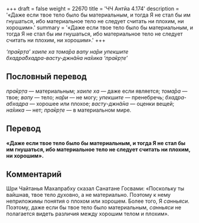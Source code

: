 +++
draft = false
weight = 22670
title = 'ЧЧ Антйа 4.174'
description = '«Даже если твое тело было бы материальным, и тогда Я не стал бы им гнушаться, ибо материальное тело не следует считать ни плохим, ни хорошим».'
summary = '«Даже если твое тело было бы материальным, и тогда Я не стал бы им гнушаться, ибо материальное тело не следует считать ни плохим, ни хорошим».'
+++

_‘пра̄кр̣та’ хаиле ха тома̄ра вапу на̄ри упекшите  
бхадра̄бхадра-васту-джн̃а̄на на̄хика ‘пра̄кр̣те’_

## Пословный перевод

_пра̄кр̣та_ — материальным; _хаиле_ _ха_ — даже если является; _тома̄ра_ — твое; _вапу_ — тело; _на̄ри_ — не могу; _упекшите_ — пренебречь; _бхадра_\-_абхадра_ — хорошее или плохое; _васту_\-_джн̃а̄на_ — оценки вещей; _на̄хика_ — нет; _пра̄кр̣те_ — в материальном мире.

## Перевод

**«Даже если твое тело было бы материальным, и тогда Я не стал бы им гнушаться, ибо материальное тело не следует считать ни плохим, ни хорошим».**

## Комментарий

Шри Чайтанья Махапрабху сказал Санатане Госвами: «Поскольку ты вайшнав, твое тело духовно, а не материально. Поэтому к нему неприложимы понятия о плохом или хорошем. Более того, Я _санньяси_. Поэтому, даже если бы твое тело было материальным, _санньяси_ не полагается видеть различия между хорошим телом и плохим».
